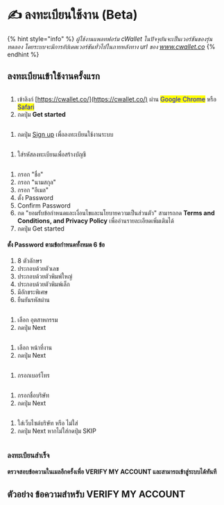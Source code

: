 # ✍ ลงทะเบียนใช้งาน (Beta)

{% hint style="info" %}
_ผู้ใช้งานแพลทฟอร์ม cWallet ในปัจจุบันจะเป็นเวอร์ชันของรุ่นทดลอง โดยระบบจะมีการอัปเดตเวอร์ชันทั่วไปในภายหลังทาง url ของ www.cwallet.co_
{% endhint %}

## ลงทะเบียนเข้าใช้งานครั้งแรก

<figure><img src="../.gitbook/assets/image (181).png" alt=""><figcaption></figcaption></figure>

1. เข้าลิงก์ [https://cwallet.co/](https://cwallet.co/) ผ่าน <mark style="color:blue;">Google Chrome</mark> หรือ <mark style="color:blue;">Safari</mark>&#x20;
2. กดปุ่ม **Get started**



<figure><img src="../.gitbook/assets/image (192).png" alt=""><figcaption></figcaption></figure>

1. กดปุ่ม [Sign up](https://app.cwallet.co/register-code) เพื่อลงทะเบียนใช้งานระบบ



<figure><img src="../.gitbook/assets/image (56).png" alt=""><figcaption></figcaption></figure>

1. ใส่รหัสลงทะเบียนเพื่อสร้างบัญชี





<figure><img src="../.gitbook/assets/image (4).png" alt=""><figcaption></figcaption></figure>

1. กรอก "ชื่อ"
2. กรอก "นามสกุล"
3. กรอก "อีเมล"
4. ตั้ง Password
5. Confirm Password
6. กด "ยอมรับข้อกำหนดและเงื่อนไขและนโยบายความเป็นส่วนตัว" สามารถกด **Terms and Conditions, and Privacy Policy** เพื่ออ่านรายละเอียดเพิ่มเติมได้
7. กดปุ่ม Get started

#### ตั้ง Password ตามข้อกำหนดทั้งหมด 6 ข้อ

1. 8  ตัวอักษร
2. ประกอบด้วยตัวเลข
3. ประกอบด้วยตัวพิมพ์ใหญ่
4. ประกอบด้วยตัวพิมพ์เล็ก
5. มีอักขระพิเศษ
6. ยืนยันรหัสผ่าน



<figure><img src="../.gitbook/assets/image (186).png" alt=""><figcaption></figcaption></figure>

1. เลือก อุตสาหกรรม
2. กดปุ่ม Next



<figure><img src="../.gitbook/assets/image (32).png" alt=""><figcaption></figcaption></figure>

1. เลือก หน้าที่งาน
2. กดปุ่ม Next



<figure><img src="../.gitbook/assets/image (165).png" alt=""><figcaption></figcaption></figure>

1. กรอกเบอร์โทร



<figure><img src="../.gitbook/assets/image (74).png" alt=""><figcaption></figcaption></figure>

1. กรอกชื่อบริษัท
2. กดปุ่ม Next





<figure><img src="../.gitbook/assets/image (182).png" alt=""><figcaption></figcaption></figure>

1. ใส่เว็บไซต์บริษัท หรือ ไม่ใส่
2. กดปุ่ม Next หากไม่ใส่กดปุ่ม SKIP



<figure><img src="../.gitbook/assets/image (152).png" alt=""><figcaption></figcaption></figure>

### ลงทะเบียนสำเร็จ

#### ตรวจสอบข้อความในเมลอีกครั้งเพื่อ **VERIFY MY ACCOUNT** และสามารถเข้าสู่ระบบได้ทันที



## ตัวอย่าง ข้อความสำหรับ **VERIFY MY ACCOUNT**

<figure><img src="../.gitbook/assets/image (18).png" alt=""><figcaption></figcaption></figure>





